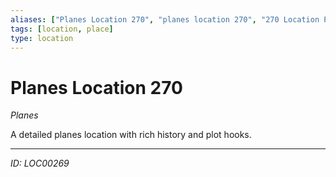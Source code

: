 ```yaml
---
aliases: ["Planes Location 270", "planes location 270", "270 Location Planes"]
tags: [location, place]
type: location
---
```


# Planes Location 270

*Planes*

A detailed planes location with rich history and plot hooks.

---
*ID: LOC00269*